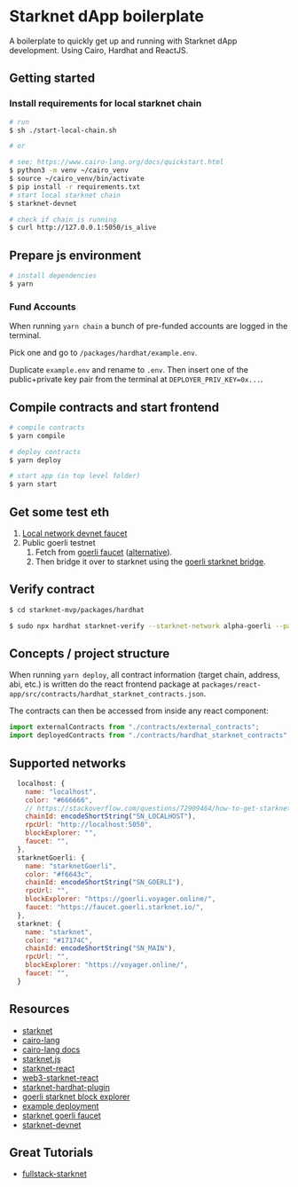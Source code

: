 # Starknet dApp boilerplate

A boilerplate to quickly get up and running with Starknet dApp development.
Using Cairo, Hardhat and ReactJS.

## Getting started

### Install requirements for local starknet chain

```bash
# run
$ sh ./start-local-chain.sh

# or

# see: https://www.cairo-lang.org/docs/quickstart.html
$ python3 -m venv ~/cairo_venv
$ source ~/cairo_venv/bin/activate
$ pip install -r requirements.txt
# start local starknet chain
$ starknet-devnet

# check if chain is running
$ curl http://127.0.0.1:5050/is_alive
```

## Prepare js environment

```bash
# install dependencies
$ yarn
```

### Fund Accounts

When running `yarn chain` a bunch of pre-funded accounts are logged in the terminal.

Pick one and go to `/packages/hardhat/example.env`.

Duplicate `example.env` and rename to `.env`.
Then insert one of the public+private key pair from the terminal at `DEPLOYER_PRIV_KEY=0x...`.

## Compile contracts and start frontend

```bash
# compile contracts
$ yarn compile

# deploy contracts
$ yarn deploy

# start app (in top level folder)
$ yarn start
```

## Get some test eth

1. [Local network devnet faucet](https://github.com/Shard-Labs/starknet-devnet#mint-token---local-faucet)
1. Public goerli testnet
    1. Fetch from [goerli faucet](https://goerlifaucet.com/) ([alternative](https://goerli-faucet.slock.it/)).
    2. Then bridge it over to starknet using the [goerli starknet bridge](https://goerli.starkgate.starknet.io/).

## Verify contract

```bash
$ cd starknet-mvp/packages/hardhat

$ sudo npx hardhat starknet-verify --starknet-network alpha-goerli --path ./contracts/ERC721.cairo --address 0x0585feed17184d7990c57febcbb8e185f6607f49a2152c2965da5f01d373a405 --show-stack-traces
```

## Concepts / project structure

When running `yarn deploy`, all contract information (target chain, address, abi, etc.) is written do the react frontend package at `packages/react-app/src/contracts/hardhat_starknet_contracts.json`.

The contracts can then be accessed from inside any react component:

```javascript
import externalContracts from "./contracts/external_contracts";
import deployedContracts from "./contracts/hardhat_starknet_contracts";
```

## Supported networks

```javascript
  localhost: {
    name: "localhost",
    color: "#666666",
    // https://stackoverflow.com/questions/72909464/how-to-get-starknet-chainid-using-javascript
    chainId: encodeShortString("SN_LOCALHOST"),
    rpcUrl: "http://localhost:5050",
    blockExplorer: "",
    faucet: "",
  },
  starknetGoerli: {
    name: "starknetGoerli",
    color: "#f6643c",
    chainId: encodeShortString("SN_GOERLI"),
    rpcUrl: "",
    blockExplorer: "https://goerli.voyager.online/",
    faucet: "https://faucet.goerli.starknet.io/",
  },
  starknet: {
    name: "starknet",
    color: "#17174C",
    chainId: encodeShortString("SN_MAIN"),
    rpcUrl: "",
    blockExplorer: "https://voyager.online/",
    faucet: "",
  }
```

## Resources

* [starknet](https://starkware.co/starknet/)
* [cairo-lang](https://www.cairo-lang.org/)
* [cairo-lang docs](https://www.cairo-lang.org/docs/)
* [starknet.js](https://github.com/0xs34n/starknet.js)
* [starknet-react](https://github.com/apibara/starknet-react)
* [web3-starknet-react](https://github.com/dhruvkelawala/web3-starknet-react/tree/main/docs)
* [starknet-hardhat-plugin](https://github.com/Shard-Labs/starknet-hardhat-plugin)
* [goerli starknet block explorer](https://goerli.voyager.online/)
* [example deployment](https://goerli.voyager.online/contract/0x0585feed17184d7990c57febcbb8e185f6607f49a2152c2965da5f01d373a405)
* [starknet goerli faucet](https://faucet.goerli.starknet.io/)
* [starknet-devnet](https://github.com/Shard-Labs/starknet-devnet)

## Great Tutorials

* [fullstack-starknet](https://github.com/sambarnes/fullstack-starknet)

